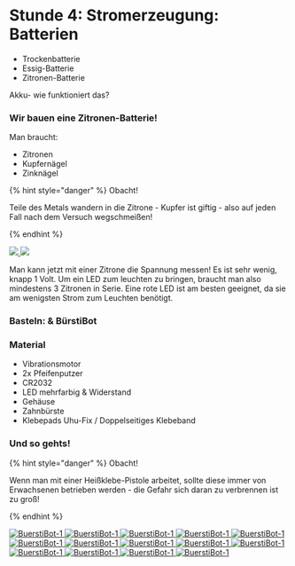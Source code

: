 # Stunde 4: Stromerzeugung: Batterien

* Trockenbatterie
* Essig-Batterie
* Zitronen-Batterie

Akku- wie funktioniert das?

### Wir bauen eine Zitronen-Batterie! <a href="#wir-bauen-eine-zitronen-batterie" id="wir-bauen-eine-zitronen-batterie"></a>

Man braucht:

* Zitronen
* Kupfernägel
* Zinknägel

{% hint style="danger" %}
Obacht!

Teile des Metals wandern in die Zitrone - Kupfer ist giftig - also auf jeden Fall nach dem Versuch wegschmeißen!


{% endhint %}



[![](https://kidslab.de/handbuch/strom/4-batteriebuerstibot/Elektro-Online-4.jpg?with=20vw\&classes=inline) ](https://kidslab.de/handbuch/strom/4-batteriebuerstibot/Elektro-Online-4.jpg?with=20vw\&classes=inline)[![](https://kidslab.de/handbuch/strom/4-batteriebuerstibot/Elektro-Online-5.jpg?with=20vw\&classes=inline)](https://kidslab.de/handbuch/strom/4-batteriebuerstibot/Elektro-Online-5.jpg?with=20vw\&classes=inline)

Man kann jetzt mit einer Zitrone die Spannung messen! Es ist sehr wenig, knapp 1 Volt. Um ein LED zum leuchten zu bringen, braucht man also mindestens 3 Zitronen in Serie. Eine rote LED ist am besten geeignet, da sie am wenigsten Strom zum Leuchten benötigt.

### Basteln: & BürstiBot <a href="#basteln-burstibot" id="basteln-burstibot"></a>

### Material <a href="#material" id="material"></a>

* Vibrationsmotor
* 2x Pfeifenputzer
* CR2032
* LED mehrfarbig & Widerstand
* Gehäuse
* Zahnbürste
* Klebepads Uhu-Fix / Doppelseitiges Klebeband

### Und so gehts! <a href="#und-so-gehts" id="und-so-gehts"></a>

{% hint style="danger" %}
Obacht!

Wenn man mit einer Heißklebe-Pistole arbeitet, sollte diese immer von Erwachsenen betrieben werden - die Gefahr sich daran zu verbrennen ist zu groß!


{% endhint %}



[![BuerstiBot-1](https://kidslab.de/handbuch/strom/4-batteriebuerstibot/BuerstiBot-1.jpg?width=20vw\&classes=inline) ](https://kidslab.de/handbuch/strom/4-batteriebuerstibot/BuerstiBot-1.jpg?width=20vw\&classes=inline)[![BuerstiBot-1](https://kidslab.de/handbuch/strom/4-batteriebuerstibot/BuerstiBot-2.jpg?width=20vw\&classes=inline) ](https://kidslab.de/handbuch/strom/4-batteriebuerstibot/BuerstiBot-2.jpg?width=20vw\&classes=inline)[![BuerstiBot-1](https://kidslab.de/handbuch/strom/4-batteriebuerstibot/BuerstiBot-3.jpg?width=20vw\&classes=inline) ](https://kidslab.de/handbuch/strom/4-batteriebuerstibot/BuerstiBot-3.jpg?width=20vw\&classes=inline)[![BuerstiBot-1](https://kidslab.de/handbuch/strom/4-batteriebuerstibot/BuerstiBot-4.jpg?width=20vw\&classes=inline) ](https://kidslab.de/handbuch/strom/4-batteriebuerstibot/BuerstiBot-4.jpg?width=20vw\&classes=inline)[![BuerstiBot-1](https://kidslab.de/handbuch/strom/4-batteriebuerstibot/BuerstiBot-5.jpg?width=20vw\&classes=inline) ](https://kidslab.de/handbuch/strom/4-batteriebuerstibot/BuerstiBot-5.jpg?width=20vw\&classes=inline)[![BuerstiBot-1](https://kidslab.de/handbuch/strom/4-batteriebuerstibot/BuerstiBot-6.jpg?width=20vw\&classes=inline) ](https://kidslab.de/handbuch/strom/4-batteriebuerstibot/BuerstiBot-6.jpg?width=20vw\&classes=inline)[![BuerstiBot-1](https://kidslab.de/handbuch/strom/4-batteriebuerstibot/BuerstiBot-7.jpg?width=20vw\&classes=inline) ](https://kidslab.de/handbuch/strom/4-batteriebuerstibot/BuerstiBot-7.jpg?width=20vw\&classes=inline)[![BuerstiBot-1](https://kidslab.de/handbuch/strom/4-batteriebuerstibot/BuerstiBot-8.jpg?width=20vw\&classes=inline) ](https://kidslab.de/handbuch/strom/4-batteriebuerstibot/BuerstiBot-8.jpg?width=20vw\&classes=inline)[![BuerstiBot-1](https://kidslab.de/handbuch/strom/4-batteriebuerstibot/BuerstiBot-9.jpg?width=20vw\&classes=inline) ](https://kidslab.de/handbuch/strom/4-batteriebuerstibot/BuerstiBot-9.jpg?width=20vw\&classes=inline)[![BuerstiBot-1](https://kidslab.de/handbuch/strom/4-batteriebuerstibot/BuerstiBot-10.jpg?width=20vw\&classes=inline) ](https://kidslab.de/handbuch/strom/4-batteriebuerstibot/BuerstiBot-10.jpg?width=20vw\&classes=inline)[![BuerstiBot-1](https://kidslab.de/handbuch/strom/4-batteriebuerstibot/BuerstiBot-11.jpg?width=20vw\&classes=inline) ](https://kidslab.de/handbuch/strom/4-batteriebuerstibot/BuerstiBot-11.jpg?width=20vw\&classes=inline)[![BuerstiBot-1](https://kidslab.de/handbuch/strom/4-batteriebuerstibot/BuerstiBot-12.jpg?width=20vw\&classes=inline) ](https://kidslab.de/handbuch/strom/4-batteriebuerstibot/BuerstiBot-12.jpg?width=20vw\&classes=inline)[![BuerstiBot-1](https://kidslab.de/handbuch/strom/4-batteriebuerstibot/BuerstiBot-13.jpg?width=20vw\&classes=inline) ](https://kidslab.de/handbuch/strom/4-batteriebuerstibot/BuerstiBot-13.jpg?width=20vw\&classes=inline)[![BuerstiBot-1](https://kidslab.de/handbuch/strom/4-batteriebuerstibot/BuerstiBot-14.jpg?width=20vw\&classes=inline)](https://kidslab.de/handbuch/strom/4-batteriebuerstibot/BuerstiBot-14.jpg?width=20vw\&classes=inline)
